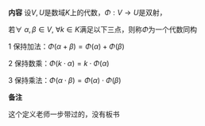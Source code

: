 **内容**
设$V,U$是数域$K$上的代数，$\Phi:V
\rightarrow U$是双射，

若$\forall\ \alpha,\beta
\in V,\ \forall k\in K$满足以下三点，则称$\Phi$为一个代数同构

1 保持加法：$\Phi(\alpha+\beta)
=\Phi(\alpha)+\Phi(\beta)$

2 保持数乘：$\Phi(k\cdot\alpha)=k\cdot\Phi(\alpha)$

3 保持乘法：$\Phi(\alpha\cdot\beta)=\Phi(\alpha)\cdot\Phi(\beta)$

**备注**

这个定义老师一步带过的，没有板书
